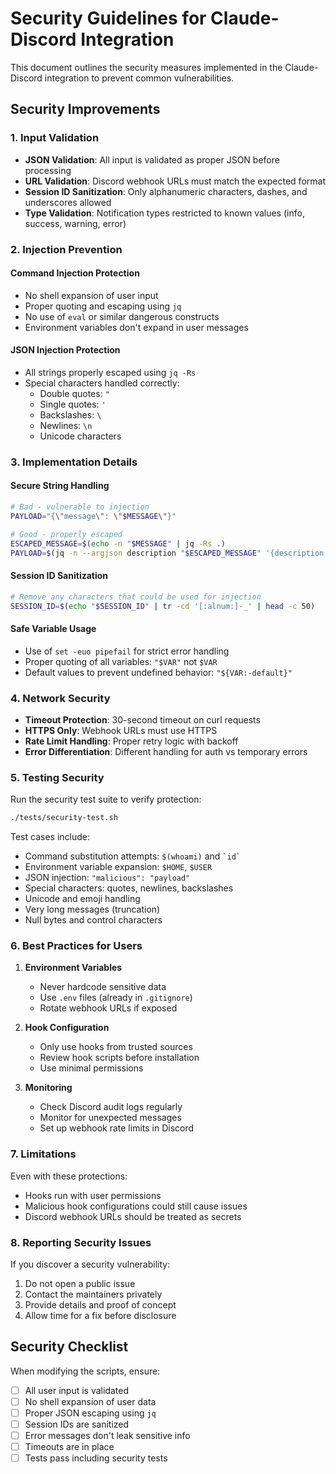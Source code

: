 # Security Guidelines for Claude-Discord Integration

This document outlines the security measures implemented in the Claude-Discord integration to prevent common vulnerabilities.

## Security Improvements

### 1. Input Validation

- **JSON Validation**: All input is validated as proper JSON before processing
- **URL Validation**: Discord webhook URLs must match the expected format
- **Session ID Sanitization**: Only alphanumeric characters, dashes, and underscores allowed
- **Type Validation**: Notification types restricted to known values (info, success, warning, error)

### 2. Injection Prevention

#### Command Injection Protection
- No shell expansion of user input
- Proper quoting and escaping using `jq`
- No use of `eval` or similar dangerous constructs
- Environment variables don't expand in user messages

#### JSON Injection Protection
- All strings properly escaped using `jq -Rs`
- Special characters handled correctly:
  - Double quotes: `"`
  - Single quotes: `'`
  - Backslashes: `\`
  - Newlines: `\n`
  - Unicode characters

### 3. Implementation Details

#### Secure String Handling
```bash
# Bad - vulnerable to injection
PAYLOAD="{\"message\": \"$MESSAGE\"}"

# Good - properly escaped
ESCAPED_MESSAGE=$(echo -n "$MESSAGE" | jq -Rs .)
PAYLOAD=$(jq -n --argjson description "$ESCAPED_MESSAGE" '{description: $description}')
```

#### Session ID Sanitization
```bash
# Remove any characters that could be used for injection
SESSION_ID=$(echo "$SESSION_ID" | tr -cd '[:alnum:]-_' | head -c 50)
```

#### Safe Variable Usage
- Use of `set -euo pipefail` for strict error handling
- Proper quoting of all variables: `"$VAR"` not `$VAR`
- Default values to prevent undefined behavior: `"${VAR:-default}"`

### 4. Network Security

- **Timeout Protection**: 30-second timeout on curl requests
- **HTTPS Only**: Webhook URLs must use HTTPS
- **Rate Limit Handling**: Proper retry logic with backoff
- **Error Differentiation**: Different handling for auth vs temporary errors

### 5. Testing Security

Run the security test suite to verify protection:
```bash
./tests/security-test.sh
```

Test cases include:
- Command substitution attempts: `$(whoami)` and `` `id` ``
- Environment variable expansion: `$HOME`, `$USER`
- JSON injection: `"malicious": "payload"`
- Special characters: quotes, newlines, backslashes
- Unicode and emoji handling
- Very long messages (truncation)
- Null bytes and control characters

### 6. Best Practices for Users

1. **Environment Variables**
   - Never hardcode sensitive data
   - Use `.env` files (already in `.gitignore`)
   - Rotate webhook URLs if exposed

2. **Hook Configuration**
   - Only use hooks from trusted sources
   - Review hook scripts before installation
   - Use minimal permissions

3. **Monitoring**
   - Check Discord audit logs regularly
   - Monitor for unexpected messages
   - Set up webhook rate limits in Discord

### 7. Limitations

Even with these protections:
- Hooks run with user permissions
- Malicious hook configurations could still cause issues
- Discord webhook URLs should be treated as secrets

### 8. Reporting Security Issues

If you discover a security vulnerability:
1. Do not open a public issue
2. Contact the maintainers privately
3. Provide details and proof of concept
4. Allow time for a fix before disclosure

## Security Checklist

When modifying the scripts, ensure:
- [ ] All user input is validated
- [ ] No shell expansion of user data
- [ ] Proper JSON escaping using `jq`
- [ ] Session IDs are sanitized
- [ ] Error messages don't leak sensitive info
- [ ] Timeouts are in place
- [ ] Tests pass including security tests